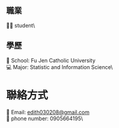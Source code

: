 ## 職業
👩‍🎓 student\

## 學歷
🏫 School: Fu Jen Catholic University\
💻 Major: Statistic and Information Science\

# 聯絡方式
📧 Email: edith030208@gmail.com\
📱 phone number: 0905664195\






<!--
**Jia-Yi0208/Jia-Yi0208** is a ✨ _special_ ✨ repository because its `README.md` (this file) appears on your GitHub profile.

Here are some ideas to get you started:

🧑‍🎓 student

- 🔭 I’m currently study in Fu-Jen Catholic University 
- 🌱 I’m currently learning statistic and information science


- 📫 Email: edith03028@gmail.com
